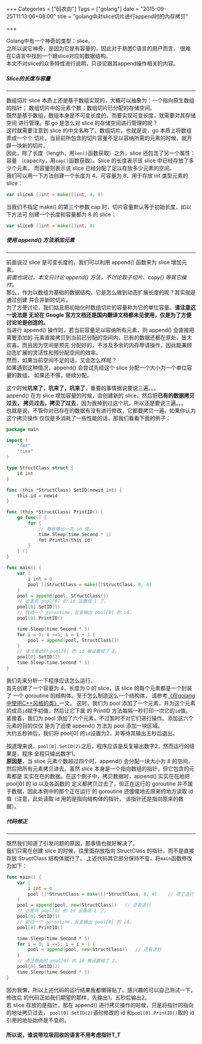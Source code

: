 +++
Categories = ["码农向"]
Tags = ["golang"]
date = "2015-09-25T11:13:06+08:00"
title = "golang中对slice切片进行append时的内存拷贝"

+++

Golang中有一个神奇的类型：slice。  
之所以说它神奇，是因为它是有容量的，因此对于熟悉C语言的用户而言，
很难在C语言中找到一个跟slice对应的数据结构。  
本文不对slice的众多特性进行说明，只谈论跟其append操作相关的内容。

<!--more-->

##### <b>Slice的长度与容量</b>
******
数组切片 slice 本质上还是基于数组实现的，大概可以抽象为：一个指向原生数组的指针；
数组切片中的元素个数；数组切片已分配的存储空间。  
既然是基于数组，数组本身是不可变长度的，而要实现可变长度，就需要对其存储空间
进行管理。那 go 是怎么对 slice 的存储空间进行管理的呢？  
这时就需要注意到 slice 的中文名称了，数组切片。也就是说，go 本质上将数组弄成一个个
切片，当目前所包含的切片容量不足以容纳所需的元素的时候，就开辟一块新的切片。  
因此，除了长度（length，用`len()`函数获取）之外，slice 还包含了另一个属性：容量
（capacity，用`cap()`函数获取）。Slice 的长度表示该 slice 中已经存放了多少个元素，
而容量则表示该 slice 已经分配了足以存放多少元素的空间。  
我们可以用一下方法创建一个长度为 4、可容量为 8、用于存放 int 类型元素的 slice：
``` go
var sliceA []int = make([]int, 4, 8)
```
当我们不指定 make() 的第三个参数 cap 时，切片容量默认等于初始长度，如以下方法可
创建一个长度和容量都为 8 的 slice：
``` go
var sliceB []int = make([]int, 8)
```

##### <b>使用 append() 方法添加元素</b>
******
前面说过 slice 是可变长度的，我们可以利用 append() 函数来为 slice 增加元素。  
*前面也说过，本文只讨论 append() 方法，不讨论取子切片、copy() 等其它操作。*  
那么，作为以数组为基础的数据结构，它是怎么做到动态扩展长度的呢？其实就是通过创建
并合并新的切片。  
为了方便讨论，我们姑且把初始化时数组切片的容量称为它的单位容量。<b>请注意这一说法是
无论在 Google 官方文档还是国内翻译文档都未见使用，仅是为了方便讨论论是创造的。</b>  
当进行 append() 操作时，若当前容量足以容纳所有元素，则 append() 会直接把需要添加的
元素直接拷贝到当前已分配的空间内，已有的数据还都在原处，皆大欢喜。而且因为空间是预先
分配好的，不涉及多余的内存申请操作，因此能兼顾动态扩展的灵活性和预分配空间的效率。  
然而，如果当前空间不足的话，又会怎么样呢？  
如果遇到这种情况，append() 会尝试先给这个 slice 分配一个大小为一个单位容量的数组，
如果还不够，继续分配。  

这个时候<b>坑来了，坑来了，坑来了</b>，重要的事情据说要说三遍。。。  
append() 在为 slice 增加容量的时候，会创建新的 slice，然后把<b>已有的数据拷贝过去，
拷贝过去，拷贝了过去</b>，因为我掉到过这个坑，所以还是要说三遍。。。  
也就是说，不管你对已存在的数据有没有进行修改，它都要拷贝一遍。如果你认为这个拷贝操作
仅仅是多消耗了一些性能的话，那我们看看下面的例子：
``` go
package main

import (
	"fmt"
	"time"
)

type StructClass struct {
	id int
}

func (this *StructClass) SetID(newid int) {
	this.id = newid
}

func (this *StructClass) PrintID() {
	go func() {
		for {
			// 每秒输出一次 id 值。
			time.Sleep(time.Second * 1)
			fmt.Println(this.id)
		}
	} ()
}

func main() {
	var (
		i int = 0
		pool []StructClass = make([]StructClass, 0, 4)
	)
	pool = append(pool, StructClass{})
	// 这里将 pool[0] 的 id 设置成 1 了。
	pool[0].SetID(1)
	// 启动一个 goroutine，反复输出 pool[0] 的 id。
	pool[0].PrintID()

	time.Sleep(time.Second * 5)
	for i = 0; i <=5; i = i + 1 {
		pool = append(pool, StructClass{})
	}
	// 请注意此时 pool[0] 的 id 被设置成了 2。
	pool[0].SetID(2)
	time.Sleep(time.Second * 5)
}
```
我们先来分析一下程序应该怎么运行。  
首先创建了一个容量为 4，长度为 0 的 slice，该 slice 的每个元素都是一个封装了
一个 goroutine 的结构体。至于怎么制造这么一个结构体，
请参考[《在golang中使用C++风格的类》](/2015/09/20/using-class-like-cpp-in-golang/)一文。
这时，我们为 pool 添加了一个元素，并为这个元素的成员`id`赋予初值，然后让它下属
的 PrintID 方法每隔一秒打印一次它的`id`值。  
紧接着，我们为 pool 添加了六个元素，不过暂时不对它们进行操作。添加这六个元素的目的仅仅
是为了迫使 append() 方法为 pool 添加一块区域。  
大约五秒钟后，我们将 pool[0] 的`id`设置为2，并等待其输出五秒后退出。  

按道理来说，`pool[0].SetID(2)`之后，程序应该是反复输出数字2，然而运行的结果是，程序
全程只输出数字1。  
<b>原因是</b>，当 slice 元素个数超过四个时，append() 会分配一块大小为 8 的空间，
然后把所有元素拷贝进去。虽然 slice 本身是一个指向数组的指针，但它包含的元素都是
实实在在的数据。在这个例子中，拷贝数据时，append() 实实在在地把 pool[0] 的 id 以及各函数的
定义都拷贝过去了，但正在运行的 goroutine 并不属于数据，因此本例中的那个正在运行
的 goroutine 还傻傻地去原来的地方读取 id 值（注意，此处读取 id 用的是指向结构体的指针，
该指针还是指向原来的数据）。  

##### <b>代码修正</b>
******
既然我们知道了引发问题的原因，那事情也就好解决了。  
我们只需在创建 slice 的时候，往里面存放指向 StructClass 的指针，而不是直接
存放 StructClass 结构体就行了。
上述代码其它部分保持不变，将`main`函数修改为如下：
``` go
func main() {
	var (
		i int = 0
		pool []*StructClass = make([]*StructClass, 0, 4)	// 改了这行
	)
	pool = append(pool, new(StructClass))	// 还有这行
	// 这里将 pool[0] 的 id 设置成 1 了。
	pool[0].SetID(1)
	// 启动一个 goroutine，反复输出 pool[0] 的 id。
	pool[0].PrintID()

	time.Sleep(time.Second * 5)
	for i = 0; i <=5; i = i + 1 {
		pool = append(pool, new(StructClass))	// 还有这行
	}
	// 请注意此时 pool[0] 的 id 被设置成了 2。
	pool[0].SetID(2)
	time.Sleep(time.Second * 5)
}
```
因为我懒，所以上述代码的运行结果我都懒得贴了。感兴趣的可以自己测试一下，修改后
的代码正如我们期望的那样，先输出1，五秒后输出2。  
若 slice 存放的是指针，那在 append() 进行拷贝操作的时候，只是将指针的指向的地址拷贝过去，
`pool[0].SetID(2)`语句修改的 id 和`pool[0].PrintID()`取的 id 引用的地址始终是不变的。  

#### 所以说，谁说带垃圾回收的语言不用考虑指针T\_T

